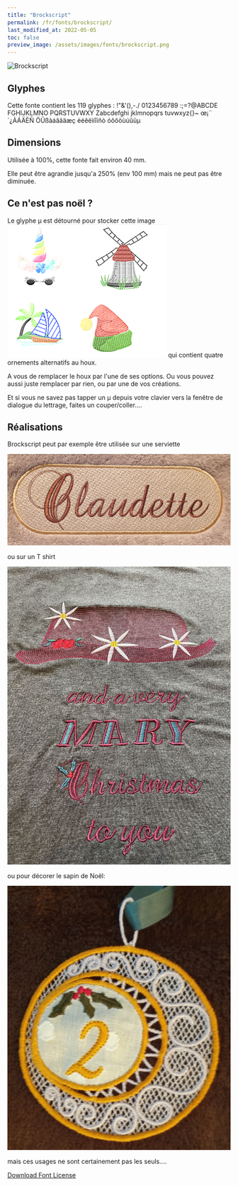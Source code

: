 ```yaml
---
title: "Brockscript"
permalink: /fr/fonts/brockscript/
last_modified_at: 2022-05-05
toc: false
preview_image: /assets/images/fonts/brockscript.png
---
```

![Brockscript](/assets/images/fonts/brockscript.png)

## Glyphes

Cette fonte contient les 119	glyphes :
!"&'(),-./
0123456789
:;=?@ABCDE
FGHIJKLMNO
PQRSTUVWXY
Zabcdefghi
jklmnopqrs
tuvwxyz{}~
œ¡¨´¿ÀÁÄÈÑ
ÖÜßàáâãäæç
èéêëìíîïñò
óôõöùúûüµ

## Dimensions

Utilisée à 100%, cette fonte fait environ 40 mm.

Elle peut être agrandie jusqu'a 250% (env 100 mm)  mais ne peut pas être diminuée.

## Ce n'est pas noël ?
Le glyphe µ est détourné pour stocker cette image ![Brockscript](/assets/images/fonts/brockscriptmu.png)
qui contient quatre ornements alternatifs au houx. 

A vous de remplacer le houx par l'une de ses options. 
Ou vous pouvez aussi juste remplacer par rien, ou par une de vos créations.




Et si vous ne savez pas tapper un µ depuis votre clavier vers la fenêtre de dialogue du lettrage, faites un couper/coller....


## Réalisations

Brockscript peut par exemple être utilisée sur une serviette

![Brockscript2](/assets/images/fonts/brockscript2.jpg)

ou sur un T shirt

![Brockscript3](/assets/images/fonts/brockscript3.jpg)

ou pour décorer le sapin de Noël:

![Brockscript4](/assets/images/fonts/brockscript4.jpg)

mais ces usages ne sont certainement pas les seuls....

[Download Font License](https://github.com/inkstitch/inkstitch/tree/main/fonts/Brockscript/LICENSE)
